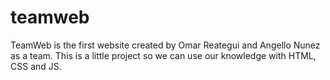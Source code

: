 # teamweb
TeamWeb is the first website created by Omar Reategui and Angello Nunez as a team. This is a little project so we can use our knowledge with HTML, CSS and JS.
